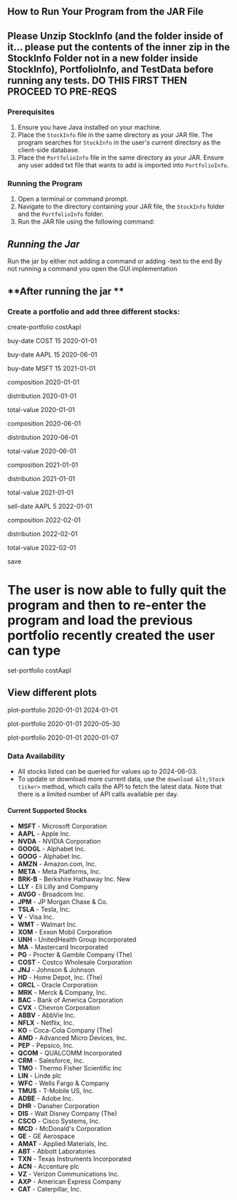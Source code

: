 ## **How to Run Your Program from the JAR File**

## Please Unzip StockInfo (and the folder inside of it... please put the contents of the inner zip in the StockInfo Folder not in a new folder inside StockInfo), PortfolioInfo, and TestData before running any tests. DO THIS FIRST THEN PROCEED TO PRE-REQS

### **Prerequisites**

1. Ensure you have Java installed on your machine.
2. Place the `StockInfo` file in the same directory as your JAR file. The program searches
   for `StockInfo` in the user's current directory as the client-side database.
3. Place the `PortfolioInfo` file in the same directory as your JAR. Ensure any user added txt file
   that wants to add is imported into `PortfolioInfo`.

### **Running the Program**

1. Open a terminal or command prompt.
2. Navigate to the directory containing your JAR file, the `StockInfo` folder and
   the `PortfolioInfo` folder.
3. Run the JAR file using the following command:
## *Running the Jar*
Run the jar by either not adding a command or adding -text to the end
By not running a command you open the GUI implementation

## **After running the jar **

### **Create a portfolio and add three different stocks:**

create-portfolio costAapl

buy-date COST 15 2020-01-01

buy-date AAPL 15 2020-06-01

buy-date MSFT 15 2021-01-01

composition 2020-01-01

distribution 2020-01-01

total-value 2020-01-01

composition 2020-06-01

distribution 2020-06-01

total-value 2020-06-01

composition 2021-01-01

distribution 2021-01-01

total-value 2021-01-01

sell-date AAPL 5 2022-01-01

composition 2022-02-01

distribution 2022-02-01

total-value 2022-02-01

save

# The user is now able to fully quit the program and then to re-enter the program and load the previous portfolio recently created the user can type

set-portfolio costAapl

## View different plots

plot-portfolio 2020-01-01 2024-01-01

plot-portfolio 2020-01-01 2020-05-30

plot-portfolio 2020-01-01 2020-01-07

### **Data Availability**

* All stocks listed can be queried for values up to 2024-06-03.
* To update or download more current data, use the `download &lt;Stock ticker>` method, which calls
  the API to fetch the latest data. Note that there is a limited number of API calls available per
  day.

#### **Current Supported Stocks**

* **MSFT** - Microsoft Corporation
* **AAPL** - Apple Inc.
* **NVDA** - NVIDIA Corporation
* **GOOGL** - Alphabet Inc.
* **GOOG** - Alphabet Inc.
* **AMZN** - Amazon.com, Inc.
* **META** - Meta Platforms, Inc.
* **BRK-B** - Berkshire Hathaway Inc. New
* **LLY** - Eli Lilly and Company
* **AVGO** - Broadcom Inc.
* **JPM** - JP Morgan Chase & Co.
* **TSLA** - Tesla, Inc.
* **V** - Visa Inc.
* **WMT** - Walmart Inc.
* **XOM** - Exxon Mobil Corporation
* **UNH** - UnitedHealth Group Incorporated
* **MA** - Mastercard Incorporated
* **PG** - Procter & Gamble Company (The)
* **COST** - Costco Wholesale Corporation
* **JNJ** - Johnson & Johnson
* **HD** - Home Depot, Inc. (The)
* **ORCL** - Oracle Corporation
* **MRK** - Merck & Company, Inc.
* **BAC** - Bank of America Corporation
* **CVX** - Chevron Corporation
* **ABBV** - AbbVie Inc.
* **NFLX** - Netflix, Inc.
* **KO** - Coca-Cola Company (The)
* **AMD** - Advanced Micro Devices, Inc.
* **PEP** - Pepsico, Inc.
* **QCOM** - QUALCOMM Incorporated
* **CRM** - Salesforce, Inc.
* **TMO** - Thermo Fisher Scientific Inc
* **LIN** - Linde plc
* **WFC** - Wells Fargo & Company
* **TMUS** - T-Mobile US, Inc.
* **ADBE** - Adobe Inc.
* **DHR** - Danaher Corporation
* **DIS** - Walt Disney Company (The)
* **CSCO** - Cisco Systems, Inc.
* **MCD** - McDonald's Corporation
* **GE** - GE Aerospace
* **AMAT** - Applied Materials, Inc.
* **ABT** - Abbott Laboratories
* **TXN** - Texas Instruments Incorporated
* **ACN** - Accenture plc
* **VZ** - Verizon Communications Inc.
* **AXP** - American Express Company
* **CAT** - Caterpillar, Inc.